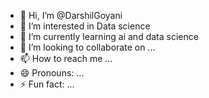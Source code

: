 - 👋 Hi, I’m @DarshilGoyani
- 👀 I’m interested in Data science
- 🌱 I’m currently learning ai and data science
- 💞️ I’m looking to collaborate on ...
- 📫 How to reach me ...
- 😄 Pronouns: ...
- ⚡ Fun fact: ...

<!---
DarshilGoyani/DarshilGoyani is a ✨ special ✨ repository because its `README.md` (this file) appears on your GitHub profile.
You can click the Preview link to take a look at your changes.
--->
